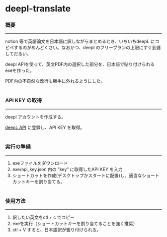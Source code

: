 # deepl-translate


### 概要

---

notion 等で英語論文を日本語に訳しながらまとめるとき、いちいちdeepL にコピペするのがめんどくさい。なおかつ、deepl のフリープランの上限にすぐ到達してだるい。

deepl APIを使って、英文PDF内の選択した部分を、日本語で貼り付けられるexeを作った。

PDF内の不自然な改行も勝手に外れるようにした。<br><br>

### API KEY の取得

---

deepl アカウントを作成する。

[deepL API](https://www.deepl.com/ja/docs-api) に登録し、API KEY を取得。<br><br>

### 実行の準備

---

1. exeファイルをダウンロード
2. exe/api_key.json 内の ”key” に取得したAPI KEY を入力
3. ショートカットを作成(デスクトップかスタートに配置)し、適当なショートカットキーを割り当てる。<br><br>

### 使用方法

---

1. 訳したい英文をctl + c でコピー
2. exeを実行（ショートカットキーを割り当てることを強く推奨）
3. ctl + V すると、日本語訳が張り付けられる。